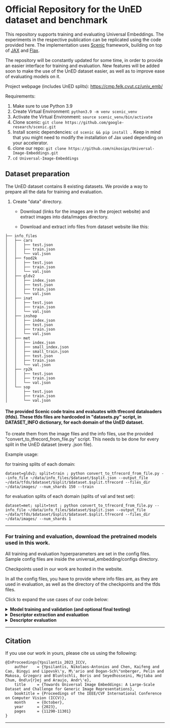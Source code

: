 # Official Repository for the UnED dataset and benchmark

This repository supports training and evaluating Universal Embeddings.
The experiments in the respective publication can be replicated using the code provided here.
The implementation uses [Scenic](https://github.com/google-research/scenic) framework, building on top of [JAX](https://github.com/google/jax) and [Flax](https://github.com/google/flax).

The repository will be constantly updated for some time, in order to provide an easier interface for training and evaluation.
New features will be added soon to make the use of the UnED dataset easier, as well as to improve ease of evaluating models on it.

Project webpage (includes UnED splits):
https://cmp.felk.cvut.cz/univ_emb/

Requirements:

1) Make sure to use Python 3.9
2) Create Virtual Environment: ```python3.9 -m venv scenic_venv```
3) Activate the Virtual Environment: ```source scenic_venv/bin/activate```
4) Clone scenic: ```git clone https://github.com/google-research/scenic.git```
5) Install scenic dependencies: ```cd scenic && pip install .```
Keep in mind that you might need to modify the installation of Jax used depending on your accelerator.
6) clone our repo: ```git clone https://github.com/nikosips/Universal-Image-Embeddings.git```
7) ```cd Universal-Image-Embeddings```


## Dataset preparation

The UnED dataset contains 8 existing datasets.
We provide a way to prepare all the data for training and evaluation.


1. Create "data" directory.

    * Download (links for the images are in the project website) and extract images into data/images directory.


    * Download and extract info files from dataset website like this:

```
├── info_files
│   ├── cars
│   │   ├── test.json
│   │   ├── train.json
│   │   └── val.json
│   ├── food2k
│   │   ├── test.json
│   │   ├── train.json
│   │   └── val.json
│   ├── gldv2
│   │   ├── index.json
│   │   ├── test.json
│   │   ├── train.json
│   │   └── val.json
│   ├── inat
│   │   ├── test.json
│   │   ├── train.json
│   │   └── val.json
│   ├── inshop
│   │   ├── index.json
│   │   ├── test.json
│   │   ├── train.json
│   │   └── val.json
│   ├── met
│   │   ├── index.json
│   │   ├── small_index.json
│   │   ├── small_train.json
│   │   ├── test.json
│   │   ├── train.json
│   │   └── val.json
│   ├── rp2k
│   │   ├── test.json
│   │   ├── train.json
│   │   └── val.json
│   └── sop
│       ├── test.json
│       ├── train.json
│       └── val.json
```


#### The provided Scenic code trains and evaluates with tfrecord dataloaders (tfds). These tfds files are hardcoded in "datasets.py" script, in DATASET_INFO dictionary, for each domain of the UnED dataset.

To create them from the image files and the info files, use the provided "convert_to_tfrecord_from_file.py" script.
This needs to be done for every split in the UnED dataset (every .json file).

Example usage: 

for training splits of each domain:

```
dataset=gldv2; split=train ; python convert_to_tfrecord_from_file.py --info_file ~/data/info_files/$dataset/$split.json --output_file ~/data/tfds/$dataset/$split/$dataset.$split.tfrecord --files_dir ~/data/images/ --num_shards 150 --train
```

for evaluation splits of each domain (splits of val and test set):

```
dataset=met; split=test ; python convert_to_tfrecord_from_file.py --info_file ~/data/info_files/$dataset/$split.json --output_file ~/data/tfds/$dataset/$split/$dataset.$split.tfrecord --files_dir ~/data/images/ --num_shards 1
```

- - - -

### For training and evaluation, download the pretrained models used in this work.
All training and evaluation hyperparameters are set in the config files.
Sample config files are inside the universal_embedding/configs directory.

Checkpoints used in our work are hosted in the website.

In all the config files, you have to provide where info files are, as they are used in evaluation, as well as the directory of the checkpoints and the tfds files.

Click to expand the use cases of our code below:

<details>

  <summary><b>Model training and validation (and optional final testing)</b></summary><br/>

  Configure the "config_train_clip_vit.py" or "config_train_vit.py" to the type of training you want to perform.
  Checkpoints, descriptors and event files are saved in ```YOUR_WORKDIR```.

  ```
  python -m universal_embedding.main --config=universal_embedding/configs/config_train_clip_vit.py --workdir=YOUR_WORKDIR
  ```

</details>

<details>

  <summary><b>Descriptor extraction and evaluation</b></summary><br/>

  Configure the "config_knn_clip_vit.py" or "config_knn_vit.py" to the type of evaluation you want to perform.
  Pro
  Event files are saved in ```YOUR_WORKDIR```.

  ```
  python -m universal_embedding.knn_main --config=universal_embedding/configs/config_knn_clip_vit.py --workdir=YOUR_WORKDIR
  ```

</details>

<details>

  <summary><b>Descriptor evaluation</b></summary><br/>

  Configure the "config_knn_descr_eval.py" to the type of evaluation you want to perform.
  Event files are saved in ```YOUR_WORKDIR```.

  ```
  python -m universal_embedding.descr_eval --config=universal_embedding/configs/config_knn_descr_eval.py --workdir=YOUR_WORKDIR
  ```

</details>


- - - -

## Citation

If you use our work in yours, please cite us using the following:

```
@InProceedings{Ypsilantis_2023_ICCV,
    author    = {Ypsilantis, Nikolaos-Antonios and Chen, Kaifeng and Cao, Bingyi and Lipovsk\'y, M\'ario and Dogan-Sch\"onberger, Pelin and Makosa, Grzegorz and Bluntschli, Boris and Seyedhosseini, Mojtaba and Chum, Ond\v{r}ej and Araujo, Andr\'e},
    title     = {Towards Universal Image Embeddings: A Large-Scale Dataset and Challenge for Generic Image Representations},
    booktitle = {Proceedings of the IEEE/CVF International Conference on Computer Vision (ICCV)},
    month     = {October},
    year      = {2023},
    pages     = {11290-11301}
}
```

- - - -